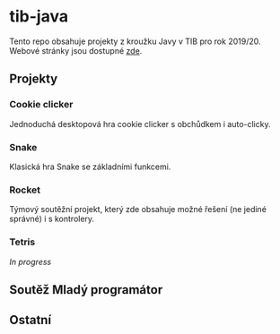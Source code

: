 # tib-java
Tento repo obsahuje projekty z kroužku Javy v TIB pro rok 2019/20. Webové stránky jsou dostupné [zde](https://tib.cz/krouzky/trava/kategorie/27).

## Projekty

### Cookie clicker

Jednoduchá desktopová hra cookie clicker s obchůdkem i auto-clicky.

### Snake

Klasická hra Snake se základními funkcemi.

### Rocket

Týmový soutěžní projekt, který zde obsahuje možné řešení (ne jediné správné) i s kontrolery.

### Tetris

*In progress*

## Soutěž Mladý programátor

## Ostatní
